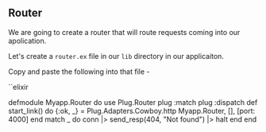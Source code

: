 ## Router

We are going to create a router that will route requests coming into our apolication. 

Let's create a `router.ex` file in our `lib` directory in our applicaiton. 

Copy and paste the following into that file - 

``elixir

defmodule Myapp.Router do
  use Plug.Router
  plug :match
  plug :dispatch
  def start_link() do
    {:ok, _} = Plug.Adapters.Cowboy.http Myapp.Router, [], [port: 4000]
  end
  match _ do
    conn
      |> send_resp(404, "Not found")
      |> halt
  end
end
```






